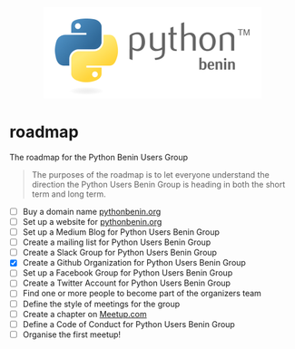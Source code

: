 <p align="center">
<img src="logo.png">
</p>

# roadmap

The roadmap for the Python Benin Users Group
> The purposes of the roadmap is to let everyone understand the direction the Python Users Benin Group is heading in both the short term and long term.

- [ ] Buy a domain name [pythonbenin.org](https://pythonbenin.org)
- [ ] Set up a website for [pythonbenin.org](https://pythonbenin.org)
- [ ] Set up a Medium Blog for Python Users Benin Group
- [ ] Create a mailing list for Python Users Benin Group
- [ ] Create a Slack Group for Python Users Benin Group
- [x] Create a Github Organization for Python Users Benin Group
- [ ] Set up a Facebook Group for Python Users Benin Group
- [ ] Create a Twitter Account for Python Users Benin Group
- [ ] Find one or more people to become part of the organizers team
- [ ] Define the style of meetings for the group
- [ ] Create a chapter on [Meetup.com](https://meetup.com)
- [ ] Define a Code of Conduct for Python Users Benin Group
- [ ] Organise the first meetup!
